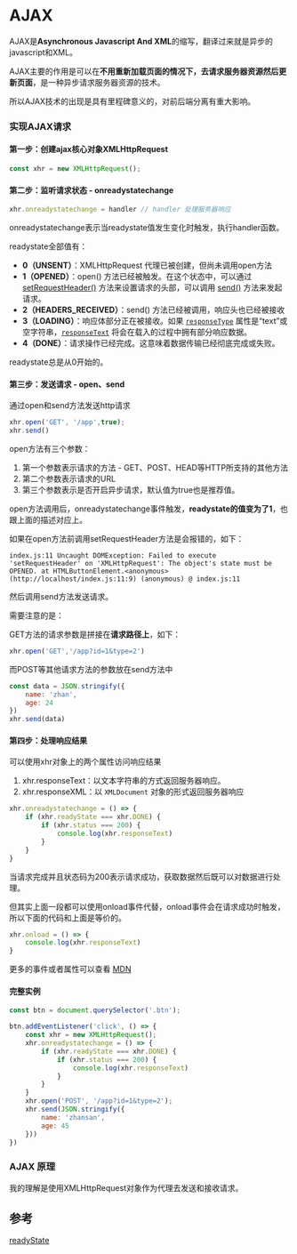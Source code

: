 # AJAX

AJAX是**Asynchronous Javascript And XML**的缩写，翻译过来就是异步的javascript和XML。

AJAX主要的作用是可以在**不用重新加载页面的情况下，去请求服务器资源然后更新页面**，是一种异步请求服务器资源的技术。

所以AJAX技术的出现是具有里程碑意义的，对前后端分离有重大影响。



### 实现AJAX请求

#### 第一步：创建ajax核心对象XMLHttpRequest

```javascript
const xhr = new XMLHttpRequest();
```

#### 第二步：监听请求状态 - onreadystatechange

```javascript
xhr.onreadystatechange = handler // handler 处理服务器响应
```

onreadystatechange表示当readystate值发生变化时触发，执行handler函数。

readystate全部值有：

- **0（UNSENT）**：XMLHttpRequest 代理已被创建，但尚未调用open方法
- **1（OPENED）**：open() 方法已经被触发。在这个状态中，可以通过 [setRequestHeader()](https://developer.mozilla.org/zh-CN/docs/Web/API/XMLHttpRequest/setRequestHeader) 方法来设置请求的头部，可以调用 [send()](https://developer.mozilla.org/zh-CN/docs/Web/API/XMLHttpRequest/send) 方法来发起请求。
- **2（HEADERS_RECEIVED）**：send() 方法已经被调用，响应头也已经被接收
- **3（LOADING）**：响应体部分正在被接收。如果 [`responseType`](https://developer.mozilla.org/zh-CN/docs/Web/API/XMLHttpRequest/responseType) 属性是“text”或空字符串，[`responseText`](https://developer.mozilla.org/zh-CN/docs/Web/API/XMLHttpRequest/responseText) 将会在载入的过程中拥有部分响应数据。
- **4（DONE）**：请求操作已经完成。这意味着数据传输已经彻底完成或失败。

readystate总是从0开始的。

#### 第三步：发送请求 - open、send

通过open和send方法发送http请求

```javascript
xhr.open('GET', '/app',true);
xhr.send()
```

open方法有三个参数：

1. 第一个参数表示请求的方法 - GET、POST、HEAD等HTTP所支持的其他方法
2. 第二个参数表示请求的URL
3. 第三个参数表示是否开启异步请求，默认值为true也是推荐值。

open方法调用后，onreadystatechange事件触发，**readystate的值变为了1**，也跟上面的描述对应上。

如果在open方法前调用setRequestHeader方法是会报错的，如下：

`index.js:11 Uncaught DOMException: Failed to execute 'setRequestHeader' on 'XMLHttpRequest': The object's state must be OPENED.
    at HTMLButtonElement.<anonymous> (http://localhost/index.js:11:9)
(anonymous) @ index.js:11`

然后调用send方法发送请求。

需要注意的是：

GET方法的请求参数是拼接在**请求路径上**，如下：

```javascript
xhr.open('GET','/app?id=1&type=2')
```

而POST等其他请求方法的参数放在send方法中

```javascript
const data = JSON.stringify({
	name: 'zhan',
	age: 24
})
xhr.send(data)
```

#### 第四步：处理响应结果

可以使用xhr对象上的两个属性访问响应结果

1. xhr.responseText：以文本字符串的方式返回服务器响应。
2. xhr.responseXML：以 `XMLDocument` 对象的形式返回服务器响应

```javascript
xhr.onreadystatechange = () => {
    if (xhr.readyState === xhr.DONE) {
        if (xhr.status === 200) {
            console.log(xhr.responseText)
        }
    }
}
```

当请求完成并且状态码为200表示请求成功，获取数据然后既可以对数据进行处理。

但其实上面一段都可以使用onload事件代替，onload事件会在请求成功时触发，所以下面的代码和上面是等价的。

```javascript
xhr.onload = () => {
    console.log(xhr.responseText)
}
```

更多的事件或者属性可以查看 [MDN](https://developer.mozilla.org/zh-CN/docs/Web/API/XMLHttpRequest/load_event)

#### 完整实例

```javascript
const btn = document.querySelector('.btn');

btn.addEventListener('click', () => {
    const xhr = new XMLHttpRequest();
    xhr.onreadystatechange = () => {
        if (xhr.readyState === xhr.DONE) {
            if (xhr.status === 200) {
                console.log(xhr.responseText)
            }
        }
    }
    xhr.open('POST', '/app?id=1&type=2');
    xhr.send(JSON.stringify({
        name: 'zhansan',
        age: 45
    }))
})
```

### AJAX 原理

我的理解是使用XMLHttpRequest对象作为代理去发送和接收请求。



## 参考

[readyState](https://developer.mozilla.org/zh-CN/docs/Web/API/XMLHttpRequest/readyState)
